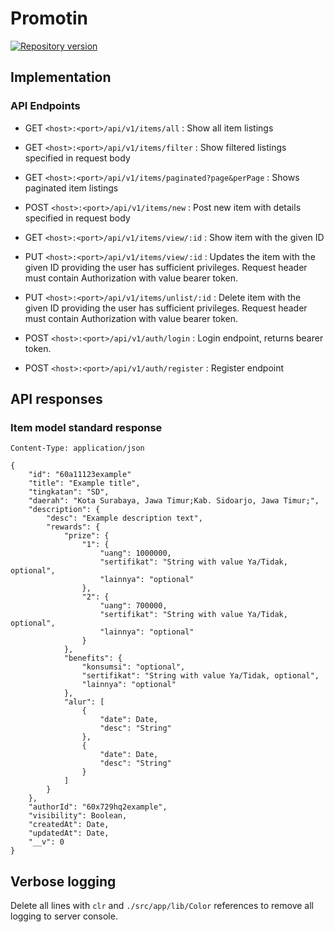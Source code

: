 # Promotin

[![Repository version](https://img.shields.io/badge/version-0.8.1-brightred)](https://github.com/faisal01h/event-api)

## Implementation

### API Endpoints
- GET `<host>:<port>/api/v1/items/all` : Show all item listings
- GET `<host>:<port>/api/v1/items/filter` : Show filtered listings specified in request body
- GET `<host>:<port>/api/v1/items/paginated?page&perPage` : Shows paginated item listings
- POST `<host>:<port>/api/v1/items/new` : Post new item with details specified in request body
- GET `<host>:<port>/api/v1/items/view/:id` : Show item with the given ID
- PUT `<host>:<port>/api/v1/items/view/:id` : Updates the item with the given ID providing the user has sufficient privileges. Request header must contain Authorization with value bearer token.
- PUT `<host>:<port>/api/v1/items/unlist/:id` : Delete item with the given ID providing the user has sufficient privileges. Request header must contain Authorization with value bearer token.

- POST `<host>:<port>/api/v1/auth/login` : Login endpoint, returns bearer token.
- POST `<host>:<port>/api/v1/auth/register` : Register endpoint

## API responses

### Item model standard response
`Content-Type: application/json`

```
{
    "id": "60a11123example"
    "title": "Example title",
    "tingkatan": "SD",
    "daerah": "Kota Surabaya, Jawa Timur;Kab. Sidoarjo, Jawa Timur;",
    "description": {
        "desc": "Example description text",
        "rewards": {
            "prize": {
                "1": {
                    "uang": 1000000,
                    "sertifikat": "String with value Ya/Tidak, optional",
                    "lainnya": "optional"
                },
                "2": {
                    "uang": 700000,
                    "sertifikat": "String with value Ya/Tidak, optional",
                    "lainnya": "optional"
                }
            },
            "benefits": {
                "konsumsi": "optional",
                "sertifikat": "String with value Ya/Tidak, optional",
                "lainnya": "optional"
            },
            "alur": [
                {
                    "date": Date,
                    "desc": "String"
                },
                {
                    "date": Date,
                    "desc": "String"
                }
            ]
        }
    },
    "authorId": "60x729hq2example",
    "visibility": Boolean,
    "createdAt": Date,
    "updatedAt": Date,
    "__v": 0
}

```

## Verbose logging

Delete all lines with `clr` and `./src/app/lib/Color` references to remove all logging to server console.
